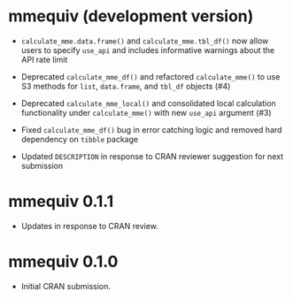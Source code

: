 # mmequiv (development version)

* `calculate_mme.data.frame()` and `calculate_mme.tbl_df()` now allow users
    to specify `use_api` and includes informative warnings about the API 
    rate limit

* Deprecated `calculate_mme_df()` and refactored `calculate_mme()` to 
    use S3 methods for `list`, `data.frame`, and `tbl_df` objects (#4)

* Deprecated `calculate_mme_local()` and consolidated local calculation 
    functionality under `calculate_mme()` with new `use_api` argument (#3)

* Fixed `calculate_mme_df()` bug in error catching logic and removed hard 
    dependency on `tibble` package

* Updated `DESCRIPTION` in response to CRAN reviewer suggestion for next 
    submission

# mmequiv 0.1.1

* Updates in response to CRAN review.

# mmequiv 0.1.0

* Initial CRAN submission.
